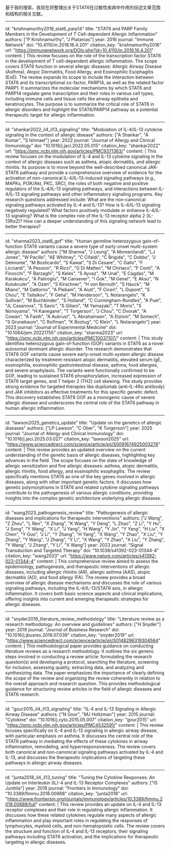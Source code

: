 基于我的搜索，我现在将整理出关于STAT6在过敏性疾病中作用的综述文章范围和结构的相关文献。

----
id: "krishnamurthy2016_stat6_parp14"
title: "STAT6 and PARP Family Members in the Development of T Cell-dependent Allergic Inflammation"
authors: ["P Krishnamurthy", "J Platanias"]
year: 2016
journal: "Immune Network"
doi: "10.4110/in.2016.16.4.201"
citation_key: "krishnamurthy2016"
url: "https://immunenetwork.org/DOIx.php?id=10.4110/in.2016.16.4.201"
content: |
  This review focuses on the role of the transcription factor STAT6 in the development of T cell-dependent allergic inflammation. The scope covers STAT6 function in several allergic diseases: Allergic Airway Disease (Asthma), Atopic Dermatitis, Food Allergy, and Eosinophilic Esophagitis (EoE). The review expands its scope to include the interaction between STAT6 and its transcriptional co-factor, PARP14, as well as the related factor PARP1. It summarizes the molecular mechanisms by which STAT6 and PARP14 regulate gene transcription and their roles in various cell types, including immune cells and tissue cells like airway epithelia and keratinocytes. The purpose is to summarize the critical role of STAT6 in allergic disorders and highlight the STAT6/PARP14 pathway as a potential therapeutic target for allergic inflammation.

----
id: "shankar2022_il4_il13_signaling"
title: "Modulation of IL-4/IL-13 cytokine signaling in the context of allergic disease"
authors: ["A Shankar", "A Kumar", "S Ishmael"]
year: 2022
journal: "Journal of Allergy and Clinical Immunology"
doi: "10.1016/j.jaci.2022.05.015"
citation_key: "shankar2022"
url: "https://pmc.ncbi.nlm.nih.gov/articles/PMC9371363/"
content: |
  This review focuses on the modulation of IL-4 and IL-13 cytokine signaling in the context of allergic diseases such as asthma, atopic dermatitis, and allergic rhinitis. Its purpose is to move beyond the well-described canonical JAK-STAT6 pathway and provide a comprehensive overview of evidence for the activation of non-canonical IL-4/IL-13-induced signaling pathways (e.g., MAPKs, PI3K/Akt, PKC, SRC), the roles of both negative and positive regulators of the IL-4/IL-13 signaling pathways, and interactions between IL-4/IL-13 signaling pathways and other inflammatory signaling programs. Key research questions addressed include: What are the non-canonical signaling pathways activated by IL-4 and IL-13? How is IL-4/IL-13 signaling negatively regulated? What factors positively modulate or enhance IL-4/IL-13 signaling? What is the complex role of the IL-13 receptor alpha 2 (IL-13Rα2)? How can a deeper understanding of this signaling network lead to better therapies?

----
id: "sharma2023_stat6_gof"
title: "Human germline heterozygous gain-of-function STAT6 variants cause a severe type of early-onset multi-system allergic disease"
authors: ["M Sharma", "J Leung", "A Momenilandi", "LJ Jones", "W Pacillo", "AE Whitney", "C Cifaldi", "C Brigida", "C Dobbs", "J Delmonte", "M Bosticardo", "S Kawai", "S Di Cesare", "C Gallo", "F Licciardi", "A Pession", "R Ricci", "G Di Matteo", "M Chiriaco", "F Conti", "A Finocchi", "F Barzaghi", "S Keles", "S Ayvaz", "M Unal", "E Cagdas", "M Karakukcu", "A Patiroglu", "M Cansever", "I Gok", "M Genel", "E Aksu", "N Kutukculer", "A Ozen", "S Kirschner", "H von Bernuth", "S Hauck", "M Miano", "M Gattorno", "A Plebani", "A Aiuti", "F Ciceri", "L Dupont", "S Chou", "E Tsitsikov", "F Geha", "M Henderson", "L Notarangelo", "K Sullivan", "M Buchbinder", "S Holland", "C Cunningham-Rundles", "A Puel", "JL Casanova", "S Savic", "S Giliani", "M Yamazaki", "T Morio", "S Nonoyama", "H Kanegane", "T Torgerson", "J Chou", "C Dvorak", "A Cowan", "A Fasth", "A Aukrust", "L Abrahamsen", "A Etzioni", "M Somech", "S Grunebaum", "C Roifman", "K Boztug", "C Klein", "L Notarangelo"]
year: 2023
journal: "Journal of Experimental Medicine"
doi: "10.1084/jem.20221755"
citation_key: "sharma2023"
url: "https://pmc.ncbi.nlm.nih.gov/articles/PMC10037107/"
content: |
  This study identifies heterozygous gain-of-function (GOF) variants in STAT6 as a novel autosomal dominant allergic disorder. The research demonstrates that STAT6 GOF variants cause severe early-onset multi-system allergic disease characterized by treatment-resistant atopic dermatitis, elevated serum IgE, eosinophilia, eosinophilic gastrointestinal disease, asthma, food allergies, and severe anaphylaxis. The variants were functionally confirmed to be GOF, leading to sustained STAT6 phosphorylation, increased expression of STAT6 target genes, and T helper 2 (TH2) cell skewing. The study provides strong evidence for targeted therapies like dupilumab (anti-IL-4Rα antibody) and JAK inhibitors as effective treatments for this specific genetic defect. This discovery establishes STAT6 GOF as a monogenic cause of severe allergic disease and underscores the central role of the STAT6 pathway in human allergic inflammation.

----
id: "lawson2025_genetics_update"
title: "Update on the genetics of allergic diseases"
authors: ["LP Lawson", "C Ober", "K Torgerson"]
year: 2025
journal: "Journal of Allergy and Clinical Immunology"
doi: "10.1016/j.jaci.2025.03.027"
citation_key: "lawson2025"
url: "https://www.sciencedirect.com/science/article/pii/S0091674925003276"
content: |
  This review provides an updated overview on the current understanding of the genetic basis of allergic diseases, highlighting key advances in the field. The scope focuses on the state of knowledge of allergic sensitization and five allergic diseases: asthma, atopic dermatitis, allergic rhinitis, food allergy, and eosinophilic esophagitis. The review specifically mentions STAT6 as one of the key genes involved in allergic diseases, along with other important genetic factors. It discusses how genetic polymorphisms in STAT6 and related cytokine signaling pathways contribute to the pathogenesis of various allergic conditions, providing insights into the complex genetic architecture underlying allergic diseases.

----
id: "wang2023_pathogenesis_review"
title: "Pathogenesis of allergic diseases and implications for therapeutic interventions"
authors: ["J Wang", "Z Zhou", "L Ren", "X Zhang", "K Wang", "Y Deng", "L Zhao", "Z Li", "Y Hu", "J Song", "Y Wang", "X Li", "J Yang", "H Wang", "Y Jin", "Y Yang", "H Liu", "X Chen", "Y Guo", "J Li", "Y Zhang", "H Yang", "X Wang", "Y Zhao", "X Liu", "Y Zhang", "Y Wang", "J Zhang", "Y Li", "X Wang", "Y Zhao", "X Liu", "Y Zhang", "Y Wang", "J Zhang", "Y Li", "X Wang"]
year: 2023
journal: "Signal Transduction and Targeted Therapy"
doi: "10.1038/s41392-023-01344-4"
citation_key: "wang2023"
url: "https://www.nature.com/articles/s41392-023-01344-4"
content: |
  This comprehensive review aimed to assess the epidemiology, pathogenesis, and therapeutic interventions of allergic diseases, including allergic rhinitis (AR), allergic asthma (AAS), atopic dermatitis (AD), and food allergy (FA). The review provides a broad overview of allergic disease mechanisms and discusses the role of various signaling pathways, including the IL-4/IL-13/STAT6 axis, in allergic inflammation. It covers both basic science aspects and clinical implications, offering insights into current and emerging therapeutic strategies for allergic diseases.

----
id: "snyder2019_literature_review_methodology"
title: "Literature review as a research methodology: An overview and guidelines"
authors: ["H Snyder"]
year: 2019
journal: "Journal of Business Research"
doi: "10.1016/j.jbusres.2019.07.039"
citation_key: "snyder2019"
url: "https://www.sciencedirect.com/science/article/pii/S0148296319304564"
content: |
  This methodological paper provides guidance on conducting literature reviews as a research methodology. It outlines the six generic steps involved in conducting a review article: formulating the research question(s) and developing a protocol, searching the literature, screening for inclusion, assessing quality, extracting data, and analyzing and synthesizing data. The paper emphasizes the importance of clearly defining the scope of the review and organizing the review coherently in relation to the overall approach and research question. This provides methodological guidance for structuring review articles in the field of allergic diseases and STAT6 research.

----
id: "gour2015_il4_il13_signaling"
title: "IL-4 and IL-13 Signaling in Allergic Airway Disease"
authors: ["N Gour", "MJ Holtzman"]
year: 2015
journal: "Cytokine"
doi: "10.1016/j.cyto.2015.05.007"
citation_key: "gour2015"
url: "https://pmc.ncbi.nlm.nih.gov/articles/PMC4532591/"
content: |
  This review focuses specifically on IL-4 and IL-13 signaling in allergic airway disease, with particular emphasis on asthma. It discusses the central role of the STAT6 pathway in mediating the effects of these cytokines in airway inflammation, remodeling, and hyperresponsiveness. The review covers both canonical and non-canonical signaling pathways activated by IL-4 and IL-13, and discusses the therapeutic implications of targeting these pathways in allergic airway diseases.

----
id: "junta2018_il4_il13_tuning"
title: "Tuning the Cytokine Responses: An Update on Interleukin (IL)-4 and IL-13 Receptor Complexes"
authors: ["IS Junttila"]
year: 2018
journal: "Frontiers in Immunology"
doi: "10.3389/fimmu.2018.00888"
citation_key: "junta2018"
url: "https://www.frontiersin.org/journals/immunology/articles/10.3389/fimmu.2018.00888/full"
content: |
  This review provides an update on IL-4 and IL-13 receptor complexes and their role in regulating allergic inflammation. It discusses how these related cytokines regulate many aspects of allergic inflammation and play important roles in regulating the responses of lymphocytes, myeloid cells, and non-hematopoietic cells. The review covers the structure and function of IL-4 and IL-13 receptors, their signaling pathways including STAT6 activation, and the implications for therapeutic targeting in allergic diseases.
